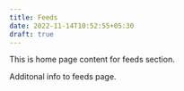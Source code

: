```yaml
---
title: Feeds
date: 2022-11-14T10:52:55+05:30
draft: true
---
```

This is home page content for feeds section.

A﻿dditonal info to feeds page.